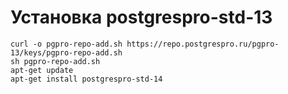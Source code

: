 # Установка postgrespro-std-13
```
curl -o pgpro-repo-add.sh https://repo.postgrespro.ru/pgpro-13/keys/pgpro-repo-add.sh
sh pgpro-repo-add.sh
apt-get update
apt-get install postgrespro-std-14
```





















